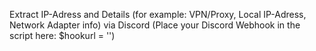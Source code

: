 Extract IP-Adress and Details (for example: VPN/Proxy, Local IP-Adress, Network Adapter info) via Discord
(Place your Discord Webhook in the script here: $hookurl = '')
